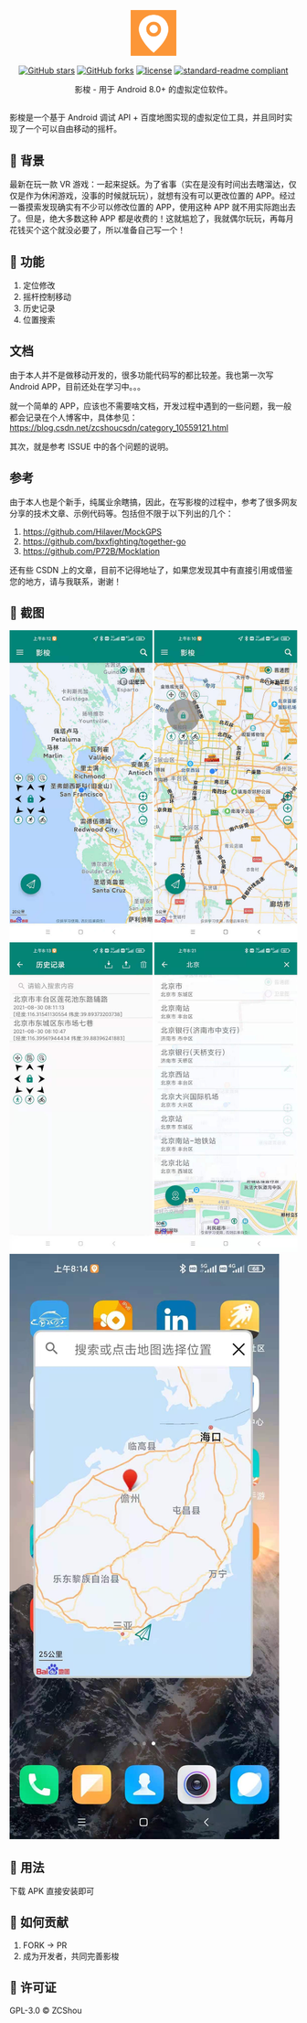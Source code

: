 <p align="center">
<img src="./docs/LOGO.png" height="80"/>
</p>

<div align="center">

[![GitHub stars](https://img.shields.io/github/stars/ZCShou/GoGoGo?logo=github)](https://github.com/ZCShou/GoGoGo/stargazers)
[![GitHub forks](https://img.shields.io/github/forks/ZCShou/GoGoGo?logo=github)](https://github.com/ZCShou/GoGoGo/network)
[![license](https://img.shields.io/github/license/ZCShou/GoGoGo)](https://github.com/ZCShou/GoGoGo/blob/master/LICENSE)
[![standard-readme compliant](https://img.shields.io/badge/readme%20style-standard-brightgreen.svg?style=flat-square)](https://github.com/RichardLitt/standard-readme)
</div>

<div align="center">
影梭 - 用于 Android 8.0+ 的虚拟定位软件。
</div>

##
影梭是一个基于 Android 调试 API + 百度地图实现的虚拟定位工具，并且同时实现了一个可以自由移动的摇杆。

## 🍕 背景
最新在玩一款 VR 游戏：一起来捉妖。为了省事（实在是没有时间出去瞎溜达，仅仅是作为休闲游戏，没事的时候就玩玩），就想有没有可以更改位置的 APP。经过一番摸索发现确实有不少可以修改位置的 APP，使用这种 APP 就不用实际跑出去了。但是，绝大多数这种 APP 都是收费的！这就尴尬了，我就偶尔玩玩，再每月花钱买个这个就没必要了，所以准备自己写一个！

## 🍔 功能
1. 定位修改
2. 摇杆控制移动
3. 历史记录
4. 位置搜索

## 文档
由于本人并不是做移动开发的，很多功能代码写的都比较差。我也第一次写  Android APP，目前还处在学习中。。。

就一个简单的 APP，应该也不需要啥文档，开发过程中遇到的一些问题，我一般都会记录在个人博客中，具体参见：https://blog.csdn.net/zcshoucsdn/category_10559121.html

其次，就是参考 ISSUE 中的各个问题的说明。

## 参考
由于本人也是个新手，纯属业余瞎搞，因此，在写影梭的过程中，参考了很多网友分享的技术文章、示例代码等。包括但不限于以下列出的几个：
1. https://github.com/Hilaver/MockGPS
2. https://github.com/bxxfighting/together-go
3. https://github.com/P72B/Mocklation

还有些 CSDN 上的文章，目前不记得地址了，如果您发现其中有直接引用或借鉴您的地方，请与我联系，谢谢！

## 🍟 截图
![摇杆类型.jpg](./docs/摇杆类型.jpg)
![位置搜索与记录.jpg](./docs/位置搜索与记录.jpg)
![悬浮窗地图.jpg](./docs/悬浮窗地图.jpg)

## 🌭 用法
下载 APK 直接安装即可

## 🥦 如何贡献
1. FORK -> PR
2. 成为开发者，共同完善影梭


## 🍟 许可证
GPL-3.0 © ZCShou


